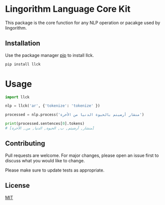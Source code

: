 # Lingorithm Language Core Kit
This package is the core function for any NLP operation or pacakge used by lingorithm.

## Installation

Use the package manager [pip](https://pip.pypa.io/en/stable/) to install llck.

```bash
pip install llck
```

# Usage
```Python
import llck

nlp = llck('ar', {'tokenize': 'tokenize' }) 

processed = nlp.process('منشار أرضيتم بالحيوة الدنيا من الأخرة')

print(processed.sentences[0].tokens)
# [منشار, أرضيتم, ب, الحيوة, الدنيا, من, الأخرة]
```


## Contributing
Pull requests are welcome. For major changes, please open an issue first to discuss what you would like to change.

Please make sure to update tests as appropriate.

## License
[MIT](https://choosealicense.com/licenses/mit/)